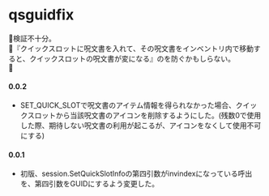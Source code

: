 # qsguidfix
💩検証不十分。  
💩『クイックスロットに呪文書を入れて、その呪文書をインベントリ内で移動すると、クイックスロットの呪文書が変になる』のを防ぐかもしらない。  
💩  

#### 0.0.2
- SET_QUICK_SLOTで呪文書のアイテム情報を得られなかった場合、クイックスロットから当該呪文書のアイコンを削除するようにした。(残数0で使用した際、期待しない呪文書の利用が起こるが、アイコンをなくして使用不可にする)

#### 0.0.1
- 初版、session.SetQuickSlotInfoの第四引数がinvindexになっている呼出を、第四引数をGUIDにするよう変更した。
